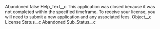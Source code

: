 <?xml version="1.0" encoding="UTF-8"?>
<CustomMetadata xmlns="http://soap.sforce.com/2006/04/metadata" xmlns:xsi="http://www.w3.org/2001/XMLSchema-instance" xmlns:xsd="http://www.w3.org/2001/XMLSchema">
    <label>Abandoned</label>
    <protected>false</protected>
    <values>
        <field>Help_Text__c</field>
        <value xsi:type="xsd:string">This application was closed because it was not completed within the specified timeframe. To receive your license, you will need to submit a new application and any associated fees.</value>
    </values>
    <values>
        <field>Object__c</field>
        <value xsi:type="xsd:string">License</value>
    </values>
    <values>
        <field>Status__c</field>
        <value xsi:type="xsd:string">Abandoned</value>
    </values>
    <values>
        <field>Sub_Status__c</field>
        <value xsi:nil="true"/>
    </values>
</CustomMetadata>
